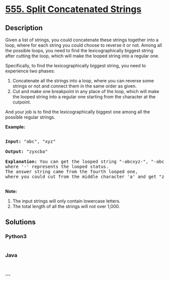 # [555. Split Concatenated Strings](https://leetcode.com/problems/split-concatenated-strings)



## Description

<p>Given a list of strings, you could concatenate these strings together into a loop, where for each string you could choose to reverse it or not. Among all the possible loops, you need to find the lexicographically biggest string after cutting the loop, which will make the looped string into a regular one.</p>



<p>Specifically, to find the lexicographically biggest string, you need to experience two phases: 

<ol>

<li>Concatenate all the strings into a loop, where you can reverse some strings or not and connect them in the same order as given.</li>

<li>Cut and make one breakpoint in any place of the loop, which will make the looped string into a regular one starting from the character at the cutpoint. </li>

</ol>

</p>



<p>And your job is to find the lexicographically biggest one among all the possible regular strings.</p>





<p><b>Example:</b><br />

<pre>

<b>Input:</b> "abc", "xyz"

<b>Output:</b> "zyxcba"

<b>Explanation:</b> You can get the looped string "-abcxyz-", "-abczyx-", "-cbaxyz-", "-cbazyx-", <br/>where '-' represents the looped status. <br/>The answer string came from the fourth looped one, <br/>where you could cut from the middle character 'a' and get "zyxcba".

</pre>

</p>



<p><b>Note:</b><br>

<ol>

<li>The input strings will only contain lowercase letters.</li>

<li>The total length of all the strings will not over 1,000.</li>

</ol>

</p>

## Solutions

<!-- tabs:start -->

### **Python3**

```python

```

### **Java**

```java

```

### **...**

```

```

<!-- tabs:end -->
